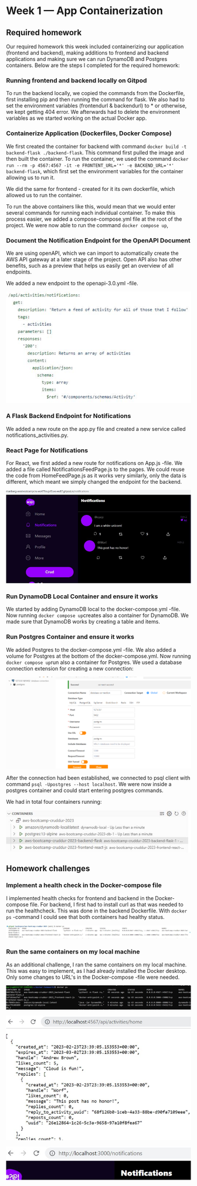 # Week 1 — App Containerization


## Required homework

Our required homework this week included containerizing our application (frontend and backend), making additions to frontend and backend applications and making sure we can run DynamoDB and Postgres containers. Below are the steps I completed for the required homework:

### Running frontend and backend locally on Gitpod

To run the backend locally, we copied the commands from the Dockerfile, first installing pip and then running the command for flask. We also had to set the environment variables (frontendurl & backendurl) to * or otherwise, we kept getting 404 error. We afterwards had to delete the environment variables as we started working on the actual Docker app.

### Containerize Application (Dockerfiles, Docker Compose)

We first created the container for backend with command ``docker build -t  backend-flask ./backend-flask``. This command first pulled the image and then built the container. To run the container, we used the command ``docker run --rm -p 4567:4567 -it -e FRONTENT_URL='*' -e BACKEND_URL='*' backend-flask``, which first set the environment variables for the container allowing us to run it. 

We did the same for frontend - created for it its own dockerfile, which allowed us to run the container.

To run the above containers like this, would mean that we would enter several commands for running each individual container. To make this process easier, we added a compose-compose.yml file at the root of the project. We were now able to run the command ``docker compose up``, 

### Document the Notification Endpoint for the OpenAPI Document

We are using openAPI, which we can import to automatically create the AWS API gateway at a later stage of the project. Open API also has other benefits, such as a preview that helps us easily get an overview of all endpoints. 

We added a new endpoint to the openapi-3.0.yml -file.

![openApi](assets/openapi_notifications.png)


### A Flask Backend Endpoint for Notifications

We added a new route on the app.py file and created a new service called notifications_activities.py.


### React Page for Notifications

For React, we first added a new route for notifications on App.js -file. We added a file called NotificationsFeedPage.js to the pages. We could reuse the code from HomeFeedPage.js as it works very similarly, only the data is different, which meant we simply changed the endpoint for the backend.

![notifications React](assets/notifications.png)

### Run DynamoDB Local Container and ensure it works

We started by adding DynamoDB local to the docker-compose.yml -file. Now running ``docker compose up``creates also a container for DynamoDB. We made sure that DynamoDB works by creating a table and items.

### Run Postgres Container and ensure it works

We added Postgres to the docker-compose.yml -file. We also added a volume for Postgres at the bottom of the docker-compose.yml. Now running ``docker compose up``run also a container for Postgres. We used a database connection extension for creating a new connection:

![postgres_connection](assets/postgres_connection.png)

After the connection had been established, we connected to psql client with command ``psql -Upostgres --host localhost``. We were now inside a postgres container and could start entering postgres commands.

We had in total four containers running:

![containers](assets/containers_running.png)

## Homework challenges

### Implement a health check in the Docker-compose file

I implemented health checks for frontend and backend in the Docker-compose file. For backend, I first had to install curl as that was needed to run the healthcheck. This was done in the backend Dockerfile. With `docker ps` -command I could see that both containers had healthy status.

![healthchecks](assets/healthchecks.png)


### Run the same containers on my local machine

As an additional challenge, I ran the same containers on my local machine. This was easy to implement, as I had already installed the Docker desktop. Only some changes to URL's in the Docker-compose -file were needed.  

![containers_local](assets/containers_local.png)

![backend_localhost](assets/backend_localhost.png)

![frontend_localhost](assets/frontend_localhost.png)

